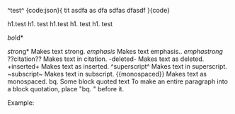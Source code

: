 ^test^
{code:json}{
tit
asdfa
as
dfa
sdfas
dfasdf
}{code}

h1.test
h1. test
h1.test h1. test
h1. test


*bo*ld*



*stron*g*
Makes text strong.
_emphasis_
Makes text emphasis..
_*emphastrong*_
??citation??
Makes text in citation.
-deleted-
Makes text as deleted.
+inserted+
Makes text as inserted.
^superscript^
Makes text in superscript.
~subscript~
Makes text in subscript.
{{monospaced}}
Makes text as monospaced.
bq. Some block quoted text
To make an entire paragraph into a block quotation, place "bq. " before it.

Example:
